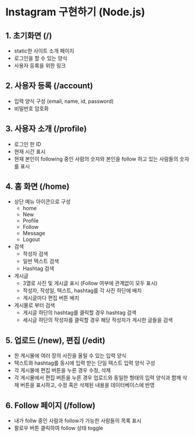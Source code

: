 # Instagram 구현하기 (Node.js)

## 1. 초기화면 (/)
+ static한 사이트 소개 페이지
+ 로그인을 할 수 있는 양식
+ 사용자 등록을 위한 링크

## 2. 사용자 등록 (/account)
+ 입력 양식 구성 (email, name, id, password)
+ 비밀번호 암호화

## 3. 사용자 소개 (/profile)
+ 로그인 한 ID
+ 현재 시간 표시
+ 현재 본인이 following 중인 사람의 숫자와 본인을 follow 하고 있는 사람들의 숫자를 표시

## 4. 홈 화면 (/home)
+ 상단 메뉴 아이콘으로 구성
  + home
  + New
  + Profile
  + Follow
  + Message
  + Logout
+ 검색
  + 작성자 검색
  + 일반 텍스트 검색
  + Hashtag 검색
+ 게시글
  + 3열로 사진 및 게시글 표시 (Follow 여부에 관계없이 모두 표시)
  + 작성자, 작성일, 텍스트, hashtag를 각 사진 하단에 배치
  + 게시글마다 편집 버튼 배치
+ 게시물로 부터 검색
  + 게시글 하단의 hashtag를 클릭할 경우 hashtag 검색
  + 세시글 하단의 작성자를 클릭할 경우 해당 작성자가 게시한 글들을 검색

## 5. 업로드 (/new), 편집 (/edit)
+ 한 게시물에 여러 장의 사진을 올릴 수 있는 입력 양식
+ 텍스트와 hashtag를 동시에 입력 받는 단일 텍스트 입력 양식 구성
+ 각 게시물에 편집 버튼을 누른 경우 수정, 삭제
+ 각 게시물에서 편집 버튼을 누른 경우 업로드와 동일한 형태의 입력 양식과 함께 삭제 버튼을 표시하고, 수정 혹은 삭제된 내용을 데이터베이스에 반영

## 6. Follow 페이지 (/follow)
+ 내가 follw 중인 사람과 follow가 가능한 사람들의 목록 표시
+ 팔로우 버튼 클릭하여 follow 상태 toggle
